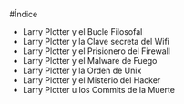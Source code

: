 
#Índice

* Larry Plotter y el Bucle Filosofal
* Larry Plotter y la Clave secreta del Wifi
* Larry Plotter y el Prisionero del Firewall
* Larry Plotter y el Malware de Fuego
* Larry Plotter y la Orden de Unix
* Larry Plotter y el Misterio del Hacker
* Larry Plotter u los Commits de la Muerte